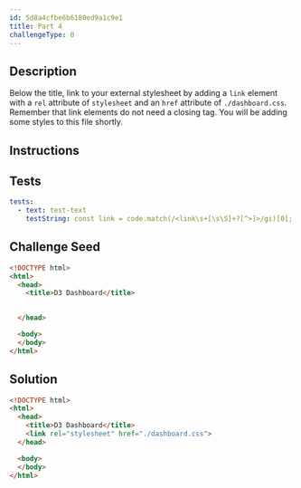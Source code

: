 ```yaml
---
id: 5d8a4cfbe6b6180ed9a1c9e1
title: Part 4
challengeType: 0
---
```


## Description

<section id='description'>

Below the title, link to your external stylesheet by adding a `link` element with a `rel` attribute of `stylesheet` and an `href` attribute of `./dashboard.css`. Remember that link elements do not need a closing tag. You will be adding some styles to this file shortly.

</section>

## Instructions

<section id='instructions'>

</section>

## Tests

<section id='tests'>

```yml
tests:
  - text: test-text
    testString: const link = code.match(/<link\s+[\s\S]+?[^>]>/gi)[0]; assert(/rel\s*=\s*('|")\s*stylesheet\s*\1/gi.test(link) && /href\s*=\s*('|")\s*(.\/)?dashboard\.css\s*\1/gi.test(link));

```

</section>

## Challenge Seed

<section id='challengeSeed'>
<div id='html-seed'>

```html
<!DOCTYPE html>
<html>
  <head>
    <title>D3 Dashboard</title>

    
  </head>

  <body>
  </body>
</html>
```

</div>

</section>

## Solution

<section id='solution'>

```html
<!DOCTYPE html>
<html>
  <head>
    <title>D3 Dashboard</title>
    <link rel="stylesheet" href="./dashboard.css">
  </head>

  <body>
  </body>
</html>
```

</section>
